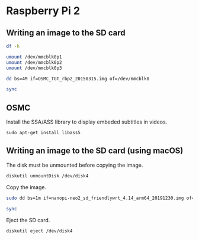 Raspberry Pi 2
==============


Writing an image to the SD card
--------------------------------------------------

```bash
df -h

umount /dev/mmcblk0p1
umount /dev/mmcblk0p2
umount /dev/mmcblk0p3

dd bs=4M if=OSMC_TGT_rbp2_20150315.img of=/dev/mmcblk0

sync
```


OSMC
--------------------------------------------------

Install the SSA/ASS library to display embeded subtitles in videos.

`sudo apt-get install libass5`


Writing an image to the SD card (using macOS)
--------------------------------------------------

The disk must be unmounted before copying the image.

```bash
diskutil unmountDisk /dev/disk4
```

Copy the image.

```bash
sudo dd bs=1m if=nanopi-neo2_sd_friendlywrt_4.14_arm64_20191230.img of=/dev/disk4 conv=sync

sync
```

Eject the SD card.

```bash
diskutil eject /dev/disk4
```